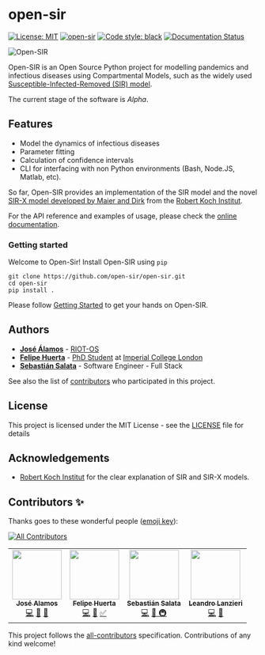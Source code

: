 [mit]: https://img.shields.io/badge/License-MIT-blue.svg
[circleci]: https://circleci.com/gh/open-sir/open-sir.svg?style=shield
[black]: https://img.shields.io/badge/code%20style-black-000000.svg
[rtd]: https://readthedocs.org/projects/open-sir/badge/?version=latest
[sir]: http://rocs.hu-berlin.de/corona/docs/forecast/model/#classic-sir-dynamics
[sirx]: https://science.sciencemag.org/content/early/2020/04/07/science.abb4557.full
[rki-model]: http://rocs.hu-berlin.de/corona/docs/forecast/model/#sir-x-dynamics-outbreaks-with-temporally-increasing-interventions
[doc]: https://open-sir.readthedocs.io/
[gs]: https://open-sir.readthedocs.io/en/latest/doc/getting-started.html
[riot]: https://github.com/RIOT-OS
[imperial]: https://github.com/ImperialCollegeLondon
[alamos]: https://github.com/jia200x
[huerta]: https://github.com/felipehuerta17
[phd-huerta]: https://www.imperial.ac.uk/people/f.huerta-perez17
[salata]: https://github.com/sasalatart
[contributors]: https://github.com/open-sir/open-sir/contributors
[rki]: https://www.rki.de/EN/Home/homepage_node.html
[pic]: https://user-images.githubusercontent.com/33637198/79390418-8f414580-7f67-11ea-880d-9d30523ddbe3.png

# open-sir

[![License: MIT][mit]](https://opensource.org/licenses/MIT)
[![open-sir][circleci]](https://circleci.com/gh/open-sir/open-sir)
[![Code style: black][black]](https://github.com/psf/black)
[![Documentation Status][rtd]](https://open-sir.readthedocs.io/en/latest)

![Open-SIR][pic]

Open-SIR is an Open Source Python project for modelling pandemics and
infectious diseases using Compartmental Models, such as the widely used
[Susceptible-Infected-Removed (SIR) model][sir].

The current stage of the software is *Alpha*.

## Features
- Model the dynamics of infectious diseases
- Parameter fitting
- Calculation of confidence intervals
- CLI for interfacing with non Python environments (Bash, Node.JS, Matlab, etc).

So far, Open-SIR provides an implementation of the SIR model and the novel
[SIR-X model developed by Maier and Dirk][sirx] from the [Robert Koch
Institut][rki-model].

For the API reference and examples of usage, please check the
[online documentation][doc].

### Getting started

Welcome to Open-Sir! Install Open-SIR using `pip`

```
git clone https://github.com/open-sir/open-sir.git
cd open-sir
pip install .
```

Please follow [Getting Started][gs] to get your hands on Open-SIR.

## Authors

* **[José Álamos][alamos]** -
  [RIOT-OS][riot]
* **[Felipe Huerta][huerta]** - [PhD
  Student][phd-huerta] at [Imperial
College London][imperial]
* **[Sebastián Salata][salata]** - Software Engineer -
  Full Stack

See also the list of
[contributors][contributors] who
participated in this project.

## License

This project is licensed under the MIT License - see the [LICENSE](LICENSE)
file for details

## Acknowledgements

* [Robert Koch Institut][rki] for the
  clear explanation of SIR and SIR-X models.

## Contributors ✨

Thanks goes to these wonderful people ([emoji key](https://allcontributors.org/docs/en/emoji-key)):
<!-- ALL-CONTRIBUTORS-BADGE:START - Do not remove or modify this section -->
[![All Contributors](https://img.shields.io/badge/all_contributors-4-orange.svg?style=flat-square)](#contributors-)
<!-- ALL-CONTRIBUTORS-BADGE:END -->

<!-- ALL-CONTRIBUTORS-LIST:START - Do not remove or modify this section -->
<!-- prettier-ignore-start -->
<!-- markdownlint-disable -->
<table>
  <tr>
    <td align="center"><a href="https://github.com/jia200x"><img src="https://avatars3.githubusercontent.com/u/1260616?v=4" width="100px;" alt=""/><br /><sub><b>José Alamos</b></sub></a><br /><a href="https://github.com/open-sir/open-sir/commits?author=jia200x" title="Code">💻</a> <a href="https://github.com/open-sir/open-sir/commits?author=jia200x" title="Documentation">📖</a> <a href="#maintenance-jia200x" title="Maintenance">🚧</a></td>
    <td align="center"><a href="http://www.imperial.ac.uk/people/f.huerta-perez17"><img src="https://avatars3.githubusercontent.com/u/33637198?v=4" width="100px;" alt=""/><br /><sub><b>Felipe Huerta</b></sub></a><br /><a href="https://github.com/open-sir/open-sir/commits?author=felipehuerta17" title="Code">💻</a> <a href="https://github.com/open-sir/open-sir/commits?author=felipehuerta17" title="Documentation">📖</a> <a href="#tutorial-felipehuerta17" title="Tutorials">✅</a></td>
    <td align="center"><a href="https://github.com/sasalatart"><img src="https://avatars1.githubusercontent.com/u/5463900?v=4" width="100px;" alt=""/><br /><sub><b>Sebastián Salata</b></sub></a><br /><a href="https://github.com/open-sir/open-sir/commits?author=sasalatart" title="Code">💻</a> <a href="#maintenance-sasalatart" title="Maintenance">🚧</a><a href="#infra-sasalatart" title="Infra"> 🚇</a></td>
    <td align="center"><a href="https://github.com/leandrolanzieri"><img src="https://avatars1.githubusercontent.com/u/5381296?v=4" width="100px;" alt=""/><br /><sub><b>Leandro Lanzieri</b></sub></a><br /><a href="https://github.com/open-sir/open-sir/commits?author=leandrolanzieri" title="Code">💻</a> <a href="#maintenance-leandrolanzieri" title="Maintenance">🚧</a></td>
  </tr>
</table>

<!-- markdownlint-enable -->
<!-- prettier-ignore-end -->
<!-- ALL-CONTRIBUTORS-LIST:END -->

This project follows the [all-contributors](https://github.com/all-contributors/all-contributors) specification. Contributions of any kind welcome!
